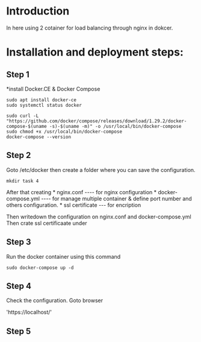 Introduction
=================================
In here using 2 cotainer for load balancing through nginx in dokcer.


Installation and deployment steps:
====================================
Step 1
----------------
*install Docker.CE & Docker Compose

`````
sudo apt install docker-ce
sudo systemctl status docker

sudo curl -L "https://github.com/docker/compose/releases/download/1.29.2/docker-compose-$(uname -s)-$(uname -m)" -o /usr/local/bin/docker-compose
sudo chmod +x /usr/local/bin/docker-compose
docker-compose --version
`````

Step 2
---------

Goto /etc/docker then create a folder where you can save the configuration.

`````
mkdir task 4

``````

After that creating 
    * nginx.conf ---- for nginx configuration
    * docker-compose.yml ---- for manage multiple container & define port number and others configuration.
    * ssl certificate --- for encription

Then writedown the configuration on nginx.conf and docker-compose.yml
Then crate ssl certificaate under

Step 3
---------

Run the docker container using this command

````
sudo docker-compose up -d
````

Step 4
----------------
Check the configuration. Goto browser 

'https://localhost/'

Step 5
---------------------




